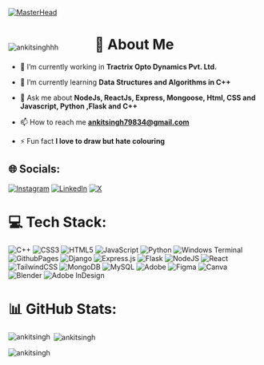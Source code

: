 [![MasterHead](https://www.digitalsolutionservices.com/img/services/web%20development.gif)](https://ankitsinghhh.io)

<div style=" position:relative">
<p align="left" style="position:absolute"> <img src="https://komarev.com/ghpvc/?username=ankitsinghhh&label=Profile%20views&color=0e75b6&style=flat" alt="ankitsinghhh" /> </p>

<h1 align="center">💫 About Me</h1>
</div>


- 🔭 I’m currently working in **Tractrix Opto Dynamics Pvt. Ltd.**

- 🌱 I’m currently learning **Data Structures and Algorithms in C++**



- 💬 Ask me about **NodeJs, ReactJs, Express, Mongoose, Html, CSS and Javascript, Python ,Flask and C++**

- 📫 How to reach me **ankitsingh79834@gmail.com**



- ⚡ Fun fact **I love to draw but hate colouring**



## 🌐 Socials:
[![Instagram](https://img.shields.io/badge/Instagram-%23E4405F.svg?logo=Instagram&logoColor=white)](https://instagram.com/ankitsingh5529) [![LinkedIn](https://img.shields.io/badge/LinkedIn-%230077B5.svg?logo=linkedin&logoColor=white)](https://linkedin.com/in/ankit0501) [![X](https://img.shields.io/badge/X-black.svg?logo=X&logoColor=white)](https://x.com/Ankit0501) 

# 💻 Tech Stack:
![C++](https://img.shields.io/badge/c++-%2300599C.svg?style=for-the-badge&logo=c%2B%2B&logoColor=white) ![CSS3](https://img.shields.io/badge/css3-%231572B6.svg?style=for-the-badge&logo=css3&logoColor=white) ![HTML5](https://img.shields.io/badge/html5-%23E34F26.svg?style=for-the-badge&logo=html5&logoColor=white) ![JavaScript](https://img.shields.io/badge/javascript-%23323330.svg?style=for-the-badge&logo=javascript&logoColor=%23F7DF1E) ![Python](https://img.shields.io/badge/python-3670A0?style=for-the-badge&logo=python&logoColor=ffdd54) ![Windows Terminal](https://img.shields.io/badge/Windows%20Terminal-%234D4D4D.svg?style=for-the-badge&logo=windows-terminal&logoColor=white) ![GithubPages](https://img.shields.io/badge/github%20pages-121013?style=for-the-badge&logo=github&logoColor=white) ![Django](https://img.shields.io/badge/django-%23092E20.svg?style=for-the-badge&logo=django&logoColor=white) ![Express.js](https://img.shields.io/badge/express.js-%23404d59.svg?style=for-the-badge&logo=express&logoColor=%2361DAFB) ![Flask](https://img.shields.io/badge/flask-%23000.svg?style=for-the-badge&logo=flask&logoColor=white) ![NodeJS](https://img.shields.io/badge/node.js-6DA55F?style=for-the-badge&logo=node.js&logoColor=white) ![React](https://img.shields.io/badge/react-%2320232a.svg?style=for-the-badge&logo=react&logoColor=%2361DAFB) ![TailwindCSS](https://img.shields.io/badge/tailwindcss-%2338B2AC.svg?style=for-the-badge&logo=tailwind-css&logoColor=white) ![MongoDB](https://img.shields.io/badge/MongoDB-%234ea94b.svg?style=for-the-badge&logo=mongodb&logoColor=white) ![MySQL](https://img.shields.io/badge/mysql-4479A1.svg?style=for-the-badge&logo=mysql&logoColor=white) ![Adobe](https://img.shields.io/badge/adobe-%23FF0000.svg?style=for-the-badge&logo=adobe&logoColor=white) ![Figma](https://img.shields.io/badge/figma-%23F24E1E.svg?style=for-the-badge&logo=figma&logoColor=white) ![Canva](https://img.shields.io/badge/Canva-%2300C4CC.svg?style=for-the-badge&logo=Canva&logoColor=white) ![Blender](https://img.shields.io/badge/blender-%23F5792A.svg?style=for-the-badge&logo=blender&logoColor=white) ![Adobe InDesign](https://img.shields.io/badge/Adobe%20InDesign-49021F?style=for-the-badge&logo=adobeindesign&logoColor=FF3366)  

# 📊 GitHub Stats:
<p><img align="left" src="https://github-readme-stats.vercel.app/api/top-langs?username=ankitsinghhh&show_icons=true&locale=en&layout=compact&theme=tokyonight" alt="ankitsingh" /></p>

<p>&nbsp;<img align="center" src="https://github-readme-stats.vercel.app/api?username=ankitsinghhh&show_icons=true&locale=en&theme=tokyonight" alt="ankitsingh" /></p>

<p><img align="center" src="https://git-hub-streak-stats.vercel.app/?user=ankitsinghhh&theme=tokyonight" alt="ankitsingh" /></p>




<!--  

## 🏆 GitHub Trophies
![](https://github-profile-trophy.vercel.app/?username=ankitsinghhh&theme=radical&no-frame=false&no-bg=true&margin-w=4)

-->

<!-- ### ✍️ Random Dev Quote -->
<!--![](https://quotes-github-readme.vercel.app/api?type=horizontal&theme=radical)-->
<!--  <p align="center"><img  src="https://quotes-github-readme.vercel.app/api?type=horizontal&theme=radical"  ></p> -->







